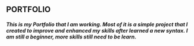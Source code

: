 <h2>PORTFOLIO</h2>
<h5>This is my Portfolio that I am working. Most of it is a simple project that I created to improve and enhanced my skills after learned a new syntax. I am still a beginner, more skills still need to be learn.</h5>

